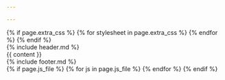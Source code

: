 ```yaml
---

---
```


<!DOCTYPE html>
<html lang="id">
    <head>
        <title> {{ site.title }} | {{ page.title }} </title>
        <meta charset="UTF-8">
        <meta http-equiv="X-UA-Compatible" content="IE=edge">
        <meta name="viewport" content="width=device-width, initial-scale=1.0">
        <meta property="og:locale" content="id_ID">
        <meta property="og:type" content="website">
        <meta property="og:title" content="{{ site.title }} | {{ page.title }}">
        <meta name="description" content="{{ site.description | truncate: 160 }}">
        <meta property="og:description" content="{{ site.description | truncate: 160 }}">
        <meta property="og:site.name" content="{{ site.title }}">
        <link rel="shortcut icon" type="image/x-icon" href="{{ site.base_url }}/favicon.ico?">
        <link rel="stylesheet" type="text/css" href="{{ site.base_url }}/assets/css/main.css">
        <link rel="stylesheet" type="text/css" href="{{ site.base_url }}/assets/css/content.css">
        {% if page.extra_css %}
			{% for stylesheet in page.extra_css %}
				<link rel="stylesheet" type="text/css" href="{{ site.base_url }}/assets/css/{{ stylesheet }}.css">
			{% endfor %}
		{% endif %}
    </head>
    <body>
        <div class="outer-container">
            <div class="container">
                {% include header.md %}
                <div class="content">
                    {{ content }}
                </div>
                {% include footer.md %}
                </div>
            </div>
        </div>
        <script type="text/javascript" src="{{ site.base_url }}/assets/js/dropdown-navbar.js"></script>
        <script type="text/javascript" src="{{ site.base_url }}/assets/js/responsive-navbar.js"></script>
        {% if page.js_file %}
            {% for js in page.js_file %}
                <script type="text/javascript" src="{{ site.base_url }}/assets/js/{{ js }}.js"></script>
            {% endfor %}
        {% endif %}
    </body>
</html>